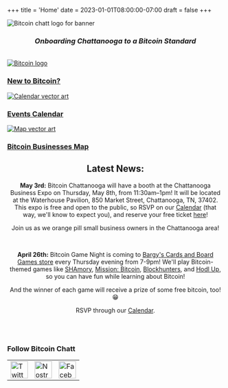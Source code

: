 +++
title = 'Home'
date = 2023-01-01T08:00:00-07:00
draft = false
+++


<div class="banner">
  <img class="banner-element" src="/images/Logos/BitcoinChatt_square-transparent.png" alt="Bitcoin chatt logo for banner"/>
</div>

<h3 style="text-align: center"><em>Onboarding Chattanooga to a Bitcoin Standard</em></h3>

<br>

<div class="nav">
  <div class="nav-box">
    <a href="./new-to-bitcoin">
      <img class="nav-element" src="./images/btc.png" alt="Bitcoin logo"/>
      <h3>New to Bitcoin?</h3>
    </a>
  </div>
  <!--
  <div class="nav-box">
    <a href="./coming_soon">
      <img class="nav-element" src="./images/placeholder.png" alt="Placeholder image"/>
      <h3>Blog</h3>
    </a>
  </div>-->
  <div class="nav-box">
    <a href="./calendar">
      <img class="nav-element" src="./images/calendar.png" alt="Calendar vector art"/>
      <h3>Events Calendar</h3>
    </a>
  </div>
  <div class="nav-box">
    <a href="./map">
      <img class="nav-element" src="./images/map.png" alt="Map vector art"/>
      <h3>Bitcoin Businesses Map</h3>
    </a>
  </div>
</div>

<div class="article">

<h2 style="text-align: center"><b>Latest News:</b></h2>

<center>

<b>May 3rd:</b> Bitcoin Chattanooga will have a booth at the Chattanooga Business Expo on Thursday, May 8th, from 11:30am–1pm! It will be located at the Waterhouse Pavilion, 850 Market Street, Chattanooga, TN, 37402. This expo is free and open to the public, so RSVP on our <a href="https://www.bitcoinchatt.org/calendar">Calendar</a> (that way, we'll know to expect you), and reserve your free ticket <a target="_blank" href="https://www.tickettailor.com/events/downtowncouncil/1661447">here</a>!

Join us as we orange pill small business owners in the Chattanooga area!

<br>

<b>April 26th:</b> Bitcoin Game Night is coming to <a target="_blank" href="https://maps.app.goo.gl/nodS1tdmSQmJzym96">Bargy's Cards and Board Games store</a> every Thursday evening from 7-9pm! We'll play Bitcoin-themed games like <a target="_blank" href="https://youtu.be/IXTH50ujYxM">SHAmory</a>, <a target="_blank" href="https://youtu.be/UbZIZiGplg8">Mission: Bitcoin</a>, <a target="_blank" href="https://youtu.be/ameWu17iD9E">Blockhunters</a>, and <a target="_blank" href="https://youtu.be/w8SLAomGqG4">Hodl Up</a>, so you can have fun while learning about Bitcoin!

And the winner of each game will receive a prize of some free bitcoin, too! 😁

RSVP through our <a href="https://www.bitcoinchatt.org/calendar">Calendar</a>.

</center>

</div>

<br>

<br>

<h3 class="social-links">Follow Bitcoin Chatt</h3>
<div class="social-links">
  <table>
    <tr>
      <td>
        <a target="_blank" href="https://x.com/bitcoinchatt">
          <img class="social-link" height="40rem" src="./images/Logos/Twitter-X-Logo.png" alt="Twitter/X"/>
        </a>
      </td>
      <td>
        <a target="_blank" href="https://njump.me/npub1fdc5nr47gx8pcz9cppyat9fx0gc9hv48nke7pf78drx7rpqw28ksqgx779">
          <img class="social-link" height="40rem" src="./images/Logos/Nostr-Logo.png" alt="Nostr"/>
        </a>
      </td>
      <td>
        <a target="_blank" href="https://www.facebook.com/profile.php?id=61576076722319">
          <img class="social-link" height="40rem" src="./images/Logos/Facebook-Logo.png" alt="Facebook"/>
        </a>
      </td>
    </tr>
  </table>
<br>
<br>
</div>
